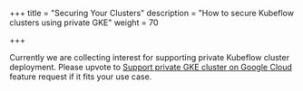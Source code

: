 +++
title = "Securing Your Clusters"
description = "How to secure Kubeflow clusters using private GKE"
weight = 70
                    
+++

Currently we are collecting interest for supporting private Kubeflow cluster deployment. Please upvote to [Support private GKE cluster on Google Cloud](https://github.com/GoogleCloudPlatform/kubeflow-distribution/issues/267) feature request if it fits your use case. 
